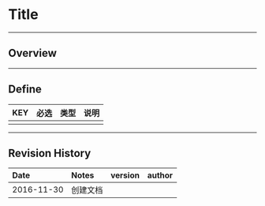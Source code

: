 # Title
----

## Overview

----

## Define
| KEY | 必选 | 类型 | 说明 |
|:---:|:----:|:----:|:----:|
|     |      |      |      |

----
## Revision History
| Date       | Notes    | version | author |
|:-----------|:---------|:--------|:-------|
| 2016-11-30 | 创建文档 |         |        |
